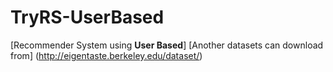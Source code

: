 # TryRS-UserBased
[Recommender System using **User Based**]
[Another datasets can download from] (http://eigentaste.berkeley.edu/dataset/)